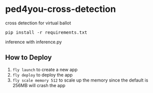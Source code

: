 # ped4you-cross-detection
cross detection for virtual ballot

<pre>
pip install -r requirements.txt
</pre>

inference with inference.py

## How to Deploy
1. `fly launch` to create a new app
2. `fly deploy` to deploy the app
3. `fly scale memory 512` to scale up the memory since the default is 256MB will crash the app
